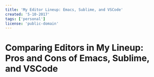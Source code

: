 ```yaml
---
title: 'My Editor Lineup: Emacs, Sublime, and VSCode'
created: '5-10-2017'
tags: ['personal']
license: 'public-domain'
---
```

# Comparing Editors in My Lineup: Pros and Cons of Emacs, Sublime, and VSCode

